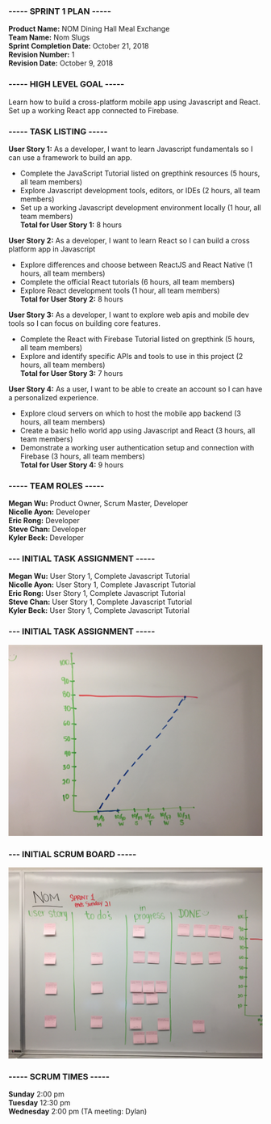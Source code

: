 ### ----- SPRINT 1 PLAN -----
**Product Name:** NOM Dining Hall Meal Exchange  
**Team Name:** Nom Slugs  
**Sprint Completion Date:** October 21, 2018  
**Revision Number:** 1  
**Revision Date:** October 9, 2018  


### ----- HIGH LEVEL GOAL -----
Learn how to build a cross-platform mobile app using Javascript and React. Set up a working React app connected to Firebase.


### ----- TASK LISTING -----
**User Story 1:** As a developer, I want to learn Javascript fundamentals so I can use a framework to build an app.
  - Complete the JavaScript Tutorial listed on grepthink resources (5 hours, all team members)
  - Explore Javascript development tools, editors, or IDEs (2 hours, all team members)
  - Set up a working Javascript development environment locally (1 hour, all team members)  
**Total for User Story 1:** 8 hours

**User Story 2:** As a developer, I want to learn React so I can build a cross platform app in Javascript
  - Explore differences and choose between ReactJS and React Native (1 hours, all team members)
  - Complete the official React tutorials (6 hours, all team members)
  - Explore React development tools (1 hour, all team members)  
**Total for User Story 2:** 8 hours

**User Story 3:** As a developer, I want to explore web apis and mobile dev tools so I can focus on building core features.
  - Complete the React with Firebase Tutorial listed on grepthink (5 hours, all team members)
  - Explore and identify specific APIs and tools to use in this project (2 hours, all team members)  
**Total for User Story 3:** 7 hours

**User Story 4:** As a user, I want to be able to create an account so I can have a personalized experience.
  - Explore cloud servers on which to host the mobile app backend (3 hours, all team members)
  - Create a basic hello world app using Javascript and React (3 hours, all team members)
  - Demonstrate a working user authentication setup and connection with Firebase (3 hours, all team members)  
**Total for User Story 4:** 9 hours
  
  
### ----- TEAM ROLES -----
**Megan Wu:**       Product Owner, Scrum Master, Developer  
**Nicolle Ayon:**   Developer  
**Eric Rong:**      Developer  
**Steve Chan:**     Developer  
**Kyler Beck:**     Developer  


### --- INITIAL TASK ASSIGNMENT -----
**Megan Wu:**     User Story 1, Complete Javascript Tutorial  
**Nicolle Ayon:**   User Story 1, Complete Javascript Tutorial  
**Eric Rong:**      User Story 1, Complete Javascript Tutorial  
**Steve Chan:**     User Story 1, Complete Javascript Tutorial  
**Kyler Beck:**     User Story 1, Complete Javascript Tutorial  


### --- INITIAL TASK ASSIGNMENT -----
![sprint 1 initial burn up chart](sprint_1_burn_up_1.jpg)  


### --- INITIAL SCRUM BOARD -----
![sprint 1 initial scrum board](sprint_1_scrum_board_1.jpg)    


### ----- SCRUM TIMES -----
**Sunday**    2:00 pm  
**Tuesday**   12:30 pm  
**Wednesday** 2:00 pm (TA meeting: Dylan)  

